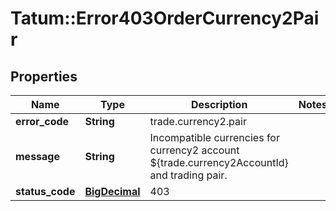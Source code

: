 # Tatum::Error403OrderCurrency2Pair

## Properties
Name | Type | Description | Notes
------------ | ------------- | ------------- | -------------
**error_code** | **String** | trade.currency2.pair | 
**message** | **String** | Incompatible currencies for currency2 account ${trade.currency2AccountId} and trading pair. | 
**status_code** | [**BigDecimal**](BigDecimal.md) | 403 | 

